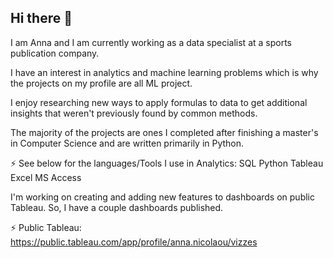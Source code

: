 ## Hi there 👋


I am Anna and I am currently working as a data specialist at a sports publication company.

I have an interest in analytics and machine learning problems which is why the projects on my profile are all ML project.

I enjoy researching new ways to apply formulas to data to get additional insights that weren't previously found by common methods.

The majority of the projects are ones I completed after finishing a master's in Computer Science and are written primarily in Python.

⚡ See below for the languages/Tools I use in Analytics:
      SQL
      Python
      Tableau 
      Excel
      MS Access

I'm working on creating and adding new features to dashboards on public Tableau.
So, I have a couple dashboards published.

⚡ Public Tableau:
https://public.tableau.com/app/profile/anna.nicolaou/vizzes

